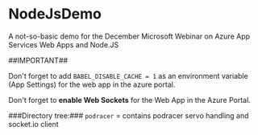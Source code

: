 # NodeJsDemo
A not-so-basic demo for the December Microsoft Webinar on Azure App Services Web Apps and Node.JS

##IMPORTANT##

Don't forget to add `BABEL_DISABLE_CACHE = 1` as an environment variable (App Settings) for the web app in the azure portal.

Don't forget to __enable Web Sockets__ for the Web App in the Azure Portal.


###Directory tree:###
`podracer` = contains podracer servo handling and socket.io client
